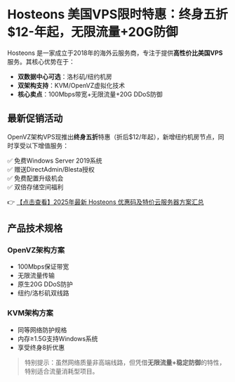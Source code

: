 # Hosteons 美国VPS限时特惠：终身五折$12-年起，无限流量+20G防御

Hosteons 是一家成立于2018年的海外云服务商，专注于提供**高性价比美国VPS**服务。其核心优势在于：

- **双数据中心可选**：洛杉矶/纽约机房
- **双架构支持**：KVM/OpenVZ虚拟化技术
- **核心卖点**：100Mbps带宽+无限流量+20G DDoS防御

## 最新促销活动

OpenVZ架构VPS现推出**终身五折**特惠（折后$12/年起），新增纽约机房节点，同时享受以下增值服务：

✅ 免费Windows Server 2019系统  
✅ 赠送DirectAdmin/Blesta授权  
✅ 免费配置升级机会  
✅ 双倍存储空间福利  

👉 [【点击查看】2025年最新 Hosteons 优惠码及特价云服务器方案汇总](https://bit.ly/hosteons)

## 产品技术规格

### OpenVZ架构方案
- 100Mbps保证带宽
- 无限流量传输
- 原生20G DDoS防护
- 纽约/洛杉矶双线路

### KVM架构方案
- 同等网络防护规格
- 内存≥1.5G支持Windows系统
- 享受终身8折优惠

> 特别提示：虽然网络质量非高端线路，但凭借**无限流量+稳定防御**的特性，特别适合流量消耗型项目。